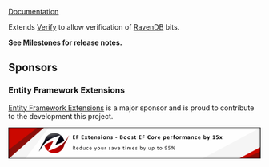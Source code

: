 [Documentation](https://github.com/VerifyTests/Verify.RavenDB)

Extends [Verify](https://github.com/VerifyTests/Verify) to allow verification of [RavenDB](https://ravendb.net/) bits.<!-- singleLineInclude: intro. path: /docs/intro.include.md -->

**See [Milestones](https://github.com/VerifyTests/Verify.RavenDB/milestones?state=closed) for release notes.**


## Sponsors


### Entity Framework Extensions<!-- include: zzz. path: /docs/zzz.include.md -->

[Entity Framework Extensions](https://entityframework-extensions.net/?utm_source=simoncropp&utm_medium=Verify.RavenDB) is a major sponsor and is proud to contribute to the development this project.

[![Entity Framework Extensions](https://raw.githubusercontent.com/VerifyTests/Verify.RavenDB/refs/heads/main/docs/zzz.png)](https://entityframework-extensions.net/?utm_source=simoncropp&utm_medium=Verify.RavenDB)<!-- endInclude -->
